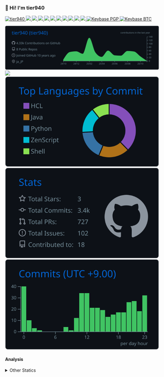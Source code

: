 ### 👋 Hi! I'm tier940

<p align="left"> 
  <a href="https://github.com/tier940/tier940/">
    <img src="https://komarev.com/ghpvc/?username=tier940" alt="tier940" />
  </a>
  <a href="http://twitter.com/tier940">
    <img height="20" src="https://img.shields.io/twitter/follow/tier940?label=Twitter&logo=twitter&style=flat" />
  </a>
  <a href="https://github.com/tier940">
    <img height="20" src="https://img.shields.io/github/followers/tier940?label=follow&logo=github&style=flat" />
  </a>
  <a href="https://www.reddit.com/user/tier940">
    <img height="20" src="https://img.shields.io/reddit/user-karma/combined/tier940?label=Reddit&logo=reddit&style=flat" />
  </a>
  <a href="https://stackoverflow.com/users/17317833/tier940">
    <img height="20" src="https://img.shields.io/stackexchange/stackoverflow/r/17317833?label=StackOverflow&logo=stack-overflow&style=flat" />
  </a>
  <a href="https://zenn.dev/tier940">
    <img height="20" src="https://zenn.badge.nikaera.com/s/tier940/likes" />
  </a>
  <a href="https://zenn.dev/tier940">
    <img height="20" src="https://zenn.badge.nikaera.com/s/tier940/followers" />
  </a>
  <a href="https://zenn.dev/tier940">
    <img height="20" src="https://zenn.badge.nikaera.com/s/tier940/articles" />
  </a>
  <a href="http://qiita.com/tier940">
    <img height="20" src="https://qiita-badge.apiapi.app/s/tier940/posts.svg" />
  </a>
  <a href="http://qiita.com/tier940">
    <img height="20" src="https://qiita-badge.apiapi.app/s/tier940/contributions.svg" />
  </a>
  <a href="https://github.com/tier940/tier940/">
    <img height="20" src="https://github.com/tier940/tier940/actions/workflows/main.yml/badge.svg" />
  </a>
  <a href="https://keybase.io/tier940">
    <img alt="Keybase PGP" src="https://img.shields.io/keybase/pgp/tier940">
  </a>
  <a href="https://keybase.io/tier940">
    <img alt="Keybase BTC" src="https://img.shields.io/keybase/btc/tier940">
  </a>
</p>

[![](https://raw.githubusercontent.com/tier940/tier940/main/profile-summary-card-output/github_dark/0-profile-details.svg)](https://github.com/vn7n24fzkq/github-profile-summary-cards)
[![](https://raw.githubusercontent.com/tier940/tier940/main/profile-summary-card-output/github_dark/1-repos-per-language.svg)](https://github.com/vn7n24fzkq/github-profile-summary-cards) [![](https://raw.githubusercontent.com/tier940/tier940/main/profile-summary-card-output/github_dark/2-most-commit-language.svg)](https://github.com/vn7n24fzkq/github-profile-summary-cards)
[![](https://raw.githubusercontent.com/tier940/tier940/main/profile-summary-card-output/github_dark/3-stats.svg)](https://github.com/vn7n24fzkq/github-profile-summary-cards) [![](https://raw.githubusercontent.com/tier940/tier940/main/profile-summary-card-output/github_dark/4-productive-time.svg)](https://github.com/vn7n24fzkq/github-profile-summary-cards)


#### Analysis
<!-- <img height="150" src="https://github.com/tier940/tier940/blob/master/images/stat.svg" alt="Alternative Text"/> -->

<details>
  <summary>Other Statics</summary>
  <!--START_SECTION:waka-->
![Code Time](http://img.shields.io/badge/Code%20Time-6%2C113%20hrs%2021%20mins-blue)

**🐱 My GitHub Data** 

> 📦 79.6 kB Used in GitHub's Storage 
 > 
> 💼 Opted to Hire
 > 
> 📜 14 Public Repositories 
 > 
> 🔑 8 Private Repositories 
 > 
**I'm an Early 🐤** 

```text
🌞 Morning                2752 commits        ████░░░░░░░░░░░░░░░░░░░░░   16.98 % 
🌆 Daytime                5837 commits        █████████░░░░░░░░░░░░░░░░   36.02 % 
🌃 Evening                5900 commits        █████████░░░░░░░░░░░░░░░░   36.41 % 
🌙 Night                  1716 commits        ███░░░░░░░░░░░░░░░░░░░░░░   10.59 % 
```
📅 **I'm Most Productive on Saturday** 

```text
Monday                   1770 commits        ███░░░░░░░░░░░░░░░░░░░░░░   10.92 % 
Tuesday                  2482 commits        ████░░░░░░░░░░░░░░░░░░░░░   15.32 % 
Wednesday                1914 commits        ███░░░░░░░░░░░░░░░░░░░░░░   11.81 % 
Thursday                 1625 commits        ███░░░░░░░░░░░░░░░░░░░░░░   10.03 % 
Friday                   2368 commits        ████░░░░░░░░░░░░░░░░░░░░░   14.61 % 
Saturday                 3133 commits        █████░░░░░░░░░░░░░░░░░░░░   19.33 % 
Sunday                   2913 commits        ████░░░░░░░░░░░░░░░░░░░░░   17.98 % 
```


📊 **This Week I Spent My Time On** 

```text
🕑︎ Time Zone: Asia/Tokyo

💬 Programming Languages: 
Other                    31 hrs 43 mins      ███████████████░░░░░░░░░░   60.49 % 
Markdown                 19 hrs 12 mins      █████████░░░░░░░░░░░░░░░░   36.62 % 
JSON                     39 mins             ░░░░░░░░░░░░░░░░░░░░░░░░░   01.26 % 
Text                     28 mins             ░░░░░░░░░░░░░░░░░░░░░░░░░   00.92 % 
YAML                     9 mins              ░░░░░░░░░░░░░░░░░░░░░░░░░   00.32 % 

🔥 Editors: 
Chrome                   32 hrs 28 mins      ███████████████░░░░░░░░░░   61.93 % 
VS Code                  19 hrs 57 mins      ██████████░░░░░░░░░░░░░░░   38.04 % 
Edge                     0 secs              ░░░░░░░░░░░░░░░░░░░░░░░░░   00.02 % 

💻 Operating System: 
Windows                  32 hrs 31 mins      ████████████████░░░░░░░░░   62.01 % 
Linux                    19 hrs 55 mins      █████████░░░░░░░░░░░░░░░░   37.99 % 
```

**I Mostly Code in Java** 

```text
Java                     11 repos            ██████████░░░░░░░░░░░░░░░   39.29 % 
Shell                    3 repos             ███░░░░░░░░░░░░░░░░░░░░░░   10.71 % 
HCL                      3 repos             ███░░░░░░░░░░░░░░░░░░░░░░   10.71 % 
JavaScript               1 repo              █░░░░░░░░░░░░░░░░░░░░░░░░   03.57 % 
Python                   1 repo              █░░░░░░░░░░░░░░░░░░░░░░░░   03.57 % 
```



**Timeline**

![Lines of Code chart](https://raw.githubusercontent.com/tier940/tier940/main/assets/bar_graph.png)


 Last Updated on 04/08/2025 00:47:59 UTC
<!--END_SECTION:waka-->
</details>
